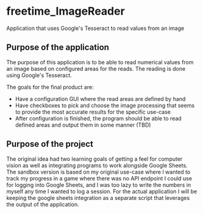 # freetime_ImageReader
Application that uses Google's Tesseract to read values from an image

## Purpose of the application 
The purpose of this application is to be able to read numerical values from an image based on configured areas for the reads. The reading is done using Google's Tesseract. 

The goals for the final product are:
- Have a configuration GUI where the read areas are defined by hand
- Have checkboxes to pick and choose the image processing that seems to provide the most accurate results for the specific use-case
- After configuration is finished, the program should be able to read defined areas and output them in some manner (TBD)

## Purpose of the project
The original idea had two learning goals of getting a feel for computer vision as well as integrating programs to work alongside Google Sheets. The sandbox version is based on my original use-case where I wanted to track my progress in a game where there was no API endpoint I could use for logging into Google Sheets, and I was too lazy to write the numbers in myself any time I wanted to log a session. For the actual application I will be keeping the google sheets integration as a separate script that leverages the output of the application.
